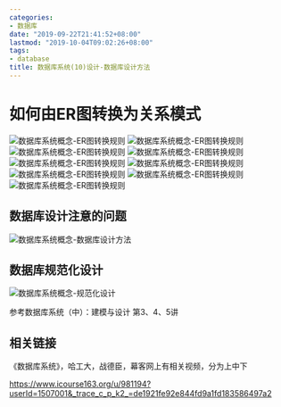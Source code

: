 ```yaml
---
categories:
- 数据库
date: "2019-09-22T21:41:52+08:00"
lastmod: "2019-10-04T09:02:26+08:00"
tags:
- database
title: 数据库系统(10)设计-数据库设计方法
---
```


# 如何由ER图转换为关系模式 #

![数据库系统概念-ER图转换规则](/youzhilane/img/数据库系统概念-ER图转换规则.jpg)
![数据库系统概念-ER图转换规则](/youzhilane/img/数据库系统概念-ER图转换规则2.jpg)
![数据库系统概念-ER图转换规则](/youzhilane/img/数据库系统概念-ER图转换规则3.jpg)
![数据库系统概念-ER图转换规则](/youzhilane/img/数据库系统概念-ER图转换规则4.jpg)
![数据库系统概念-ER图转换规则](/youzhilane/img/数据库系统概念-ER图转换规则5.jpg)
![数据库系统概念-ER图转换规则](/youzhilane/img/数据库系统概念-ER图转换规则6.jpg)
![数据库系统概念-ER图转换规则](/youzhilane/img/数据库系统概念-ER图转换规则7.jpg)
![数据库系统概念-ER图转换规则](/youzhilane/img/数据库系统概念-ER图转换规则8.jpg)
![数据库系统概念-ER图转换规则](/youzhilane/img/数据库系统概念-ER图转换规则9.jpg)

## 数据库设计注意的问题 ##

![数据库系统概念-数据库设计方法](/youzhilane/img/数据库系统概念-数据库设计方法.jpg)

## 数据库规范化设计 ##

![数据库系统概念-规范化设计](/youzhilane/img/数据库系统概念-规范化设计.jpg)

参考数据库系统（中）：建模与设计 第3、4、5讲

## 相关链接 ##

《数据库系统》，哈工大，战德臣，幕客网上有相关视频，分为上中下

https://www.icourse163.org/u/981194?userId=1507001&_trace_c_p_k2_=de1921fe92e844fd9a1fd183586497a2